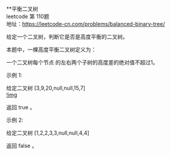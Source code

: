 **平衡二叉树<br/>
leetcode 第 110题<br/>
地址：https://leetcode-cn.com/problems/balanced-binary-tree/<br/>

给定一个二叉树，判断它是否是高度平衡的二叉树。<br/>

本题中，一棵高度平衡二叉树定义为：<br/>

一个二叉树每个节点 的左右两个子树的高度差的绝对值不超过1。<br/>

示例 1:<br/>

给定二叉树 [3,9,20,null,null,15,7]<br/>
[!img](https://github.com/yuluoqianmu/EveryDayLeetcode/blob/master/2019-01/17/%E5%BE%AE%E4%BF%A1%E6%88%AA%E5%9B%BE_20190117104202.png?raw=true)
    
返回 true 。<br/>

示例 2:<br/>

给定二叉树 [1,2,2,3,3,null,null,4,4]<br/>

返回 false 。<br/>

